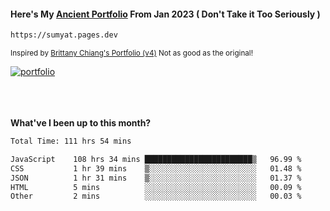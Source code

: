 #### Here's My [Ancient Portfolio](https://sumyat.pages.dev) From Jan 2023 ( Don't Take it Too Seriously ) 
````bash
https://sumyat.pages.dev 
````

<sub>Inspired by [Brittany Chiang's Portfolio (v4)](https://v4.brittanychiang.com/) Not as good as the original!</sub>


<a href='https://sumyat.pages.dev/'>
    <img src='https://github.com/sumyat-aung/sumyat-aung/assets/108873224/c9b4f2be-c585-4dd3-84e1-692c3854a6d8' alt='portfolio' align='center' />
</a>


<br />
<br />


<br />
<br />

**What've I been up to this month?**

<!--START_SECTION:waka-->

```txt
Total Time: 111 hrs 54 mins

JavaScript    108 hrs 34 mins ████████████████████████▒   96.99 %
CSS           1 hr 39 mins    ▒░░░░░░░░░░░░░░░░░░░░░░░░   01.48 %
JSON          1 hr 31 mins    ▒░░░░░░░░░░░░░░░░░░░░░░░░   01.37 %
HTML          5 mins          ░░░░░░░░░░░░░░░░░░░░░░░░░   00.09 %
Other         2 mins          ░░░░░░░░░░░░░░░░░░░░░░░░░   00.03 %
```

<!--END_SECTION:waka-->




